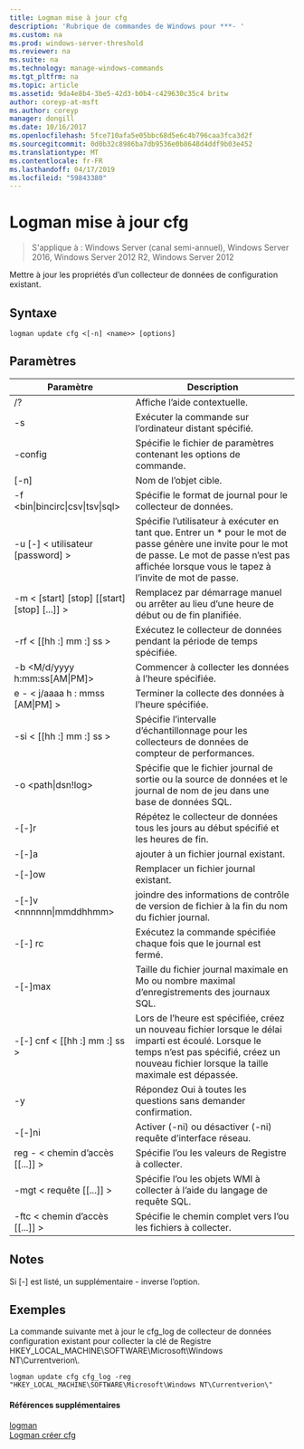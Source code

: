 ```yaml
---
title: Logman mise à jour cfg
description: 'Rubrique de commandes de Windows pour ***- '
ms.custom: na
ms.prod: windows-server-threshold
ms.reviewer: na
ms.suite: na
ms.technology: manage-windows-commands
ms.tgt_pltfrm: na
ms.topic: article
ms.assetid: 9da4e8b4-3be5-42d3-b0b4-c429630c35c4 britw
author: coreyp-at-msft
ms.author: coreyp
manager: dongill
ms.date: 10/16/2017
ms.openlocfilehash: 5fce710afa5e05bbc68d5e6c4b796caa3fca3d2f
ms.sourcegitcommit: 0d0b32c8986ba7db9536e0b8648d4ddf9b03e452
ms.translationtype: MT
ms.contentlocale: fr-FR
ms.lasthandoff: 04/17/2019
ms.locfileid: "59843380"
---
```

# <a name="logman-update-cfg"></a>Logman mise à jour cfg

>S'applique à : Windows Server (canal semi-annuel), Windows Server 2016, Windows Server 2012 R2, Windows Server 2012

Mettre à jour les propriétés d’un collecteur de données de configuration existant.  
  
## <a name="syntax"></a>Syntaxe  
```  
logman update cfg <[-n] <name>> [options]  
```  
## <a name="parameters"></a>Paramètres  
|Paramètre|Description|  
|-------|--------|  
|/?|Affiche l’aide contextuelle.|  
|-s <computer name>|Exécuter la commande sur l’ordinateur distant spécifié.|  
|-config <value>|Spécifie le fichier de paramètres contenant les options de commande.|  
|[-n] <name>|Nom de l’objet cible.|  
|-f <bin&#124;bincirc&#124;csv&#124;tsv&#124;sql>|Spécifie le format de journal pour le collecteur de données.|  
|-u [-] < utilisateur [password] >|Spécifie l’utilisateur à exécuter en tant que. Entrer un * pour le mot de passe génère une invite pour le mot de passe. Le mot de passe n’est pas affichée lorsque vous le tapez à l’invite de mot de passe.|  
|-m < [start] [stop] [[start] [stop] [...]] >|Remplacez par démarrage manuel ou arrêter au lieu d’une heure de début ou de fin planifiée.|  
|-rf < [[hh :] mm :] ss >|Exécutez le collecteur de données pendant la période de temps spécifiée.|  
|-b <M/d/yyyy h:mm:ss[AM&#124;PM]>|Commencer à collecter les données à l’heure spécifiée.|  
|e - < j/aaaa h : mmss [AM&#124;PM] >|Terminer la collecte des données à l’heure spécifiée.|  
|-si < [[hh :] mm :] ss >|Spécifie l’intervalle d’échantillonnage pour les collecteurs de données de compteur de performances.|  
|-o <path&#124;dsn!log>|Spécifie que le fichier journal de sortie ou la source de données et le journal de nom de jeu dans une base de données SQL.|  
|-[-]r|Répétez le collecteur de données tous les jours au début spécifié et les heures de fin.|  
|-[-]a|ajouter à un fichier journal existant.|  
|-[-]ow|Remplacer un fichier journal existant.|  
|-[-]v <nnnnnn&#124;mmddhhmm>|joindre des informations de contrôle de version de fichier à la fin du nom du fichier journal.|  
|-[-] rc <task>|Exécutez la commande spécifiée chaque fois que le journal est fermé.|  
|-[-]max <value>|Taille du fichier journal maximale en Mo ou nombre maximal d’enregistrements des journaux SQL.|  
|-[-] cnf < [[hh :] mm :] ss >|Lors de l’heure est spécifiée, créez un nouveau fichier lorsque le délai imparti est écoulé. Lorsque le temps n’est pas spécifié, créez un nouveau fichier lorsque la taille maximale est dépassée.|  
|-y|Répondez Oui à toutes les questions sans demander confirmation.|  
|-[-]ni|Activer (-ni) ou désactiver (-ni) requête d’interface réseau.|  
|reg - < chemin d’accès [[...]] >|Spécifie l’ou les valeurs de Registre à collecter.|  
|-mgt < requête [[...]] >|Spécifie l’ou les objets WMI à collecter à l’aide du langage de requête SQL.|  
|-ftc < chemin d’accès [[...]] >|Spécifie le chemin complet vers l’ou les fichiers à collecter.|  
## <a name="remarks"></a>Notes  
Si [-] est listé, un supplémentaire - inverse l’option.  
## <a name="BKMK_examples"></a>Exemples  
La commande suivante met à jour le cfg_log de collecteur de données configuration existant pour collecter la clé de Registre HKEY_LOCAL_MACHINE\SOFTWARE\Microsoft\Windows NT\Currentverion\\.  
```  
logman update cfg cfg_log -reg "HKEY_LOCAL_MACHINE\SOFTWARE\Microsoft\Windows NT\Currentverion\"  
```  
#### <a name="additional-references"></a>Références supplémentaires  
[logman](logman.md)  
[Logman créer cfg](logman-create-cfg.md)  
